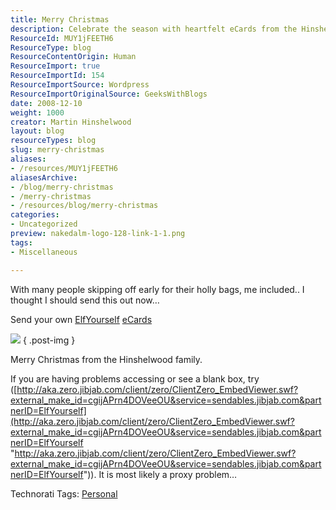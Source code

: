 ```yaml
---
title: Merry Christmas
description: Celebrate the season with heartfelt eCards from the Hinshelwood family! Share joy and laughter this Christmas with fun ElfYourself creations.
ResourceId: MUY1jFEETH6
ResourceType: blog
ResourceContentOrigin: Human
ResourceImport: true
ResourceImportId: 154
ResourceImportSource: Wordpress
ResourceImportOriginalSource: GeeksWithBlogs
date: 2008-12-10
weight: 1000
creator: Martin Hinshelwood
layout: blog
resourceTypes: blog
slug: merry-christmas
aliases:
- /resources/MUY1jFEETH6
aliasesArchive:
- /blog/merry-christmas
- /merry-christmas
- /resources/blog/merry-christmas
categories:
- Uncategorized
preview: nakedalm-logo-128-link-1-1.png
tags:
- Miscellaneous

---
```

With many people skipping off early for their holly bags, me included.. I thought I should send this out now…

Send your own [ElfYourself](http://www.elfyourself.com) [eCards](http://sendables.jibjab.com/ecards)

![](images/bT*xJmx*PTEyMjg5MjYwNzA4NjEmcHQ9MTIyODkyNjA3ODM3OSZwPTQxODgxMyZkPTIwMjY3NCZnPTImdD*mbz1kYTY3ZGFmNWIwYTQ*NzgyYWZmYjZlMjM*NzE3YjFlZA==.gif)
{ .post-img }

Merry Christmas from the Hinshelwood family.

If you are having problems accessing or see a blank box, try ([http://aka.zero.jibjab.com/client/zero/ClientZero_EmbedViewer.swf?external_make_id=cgijAPrn4DOVeeOU&service=sendables.jibjab.com&partnerID=ElfYourself](http://aka.zero.jibjab.com/client/zero/ClientZero_EmbedViewer.swf?external_make_id=cgijAPrn4DOVeeOU&service=sendables.jibjab.com&partnerID=ElfYourself "http://aka.zero.jibjab.com/client/zero/ClientZero_EmbedViewer.swf?external_make_id=cgijAPrn4DOVeeOU&service=sendables.jibjab.com&partnerID=ElfYourself")). It is most likely a proxy problem…

Technorati Tags: [Personal](http://technorati.com/tags/Personal)
